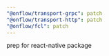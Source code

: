 ```yaml
---
"@onflow/transport-grpc": patch
"@onflow/transport-http": patch
"@onflow/fcl": patch
---
```


prep for react-native package
